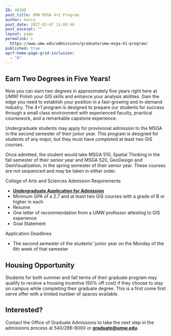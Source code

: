 ```yaml
---
ID: 48300
post_title: UMW MSGA 4+1 Program
author: keury
post_date: 2017-02-07 11:09:46
post_excerpt: ""
layout: page
permalink: >
  https://www.umw.edu/admissions/graduate/umw-msga-41-program/
published: true
wpcf-home-page-grid-inclusion:
  - "0"
---
```

<h2><strong>Earn Two Degrees in Five Years!</strong></h2>
Now you can earn two degrees in approximately five years right here at UMW! Polish your GIS skills and enhance your analysis abilities. Gain the edge you need to establish your position in a fast-growing and in-demand industry. The 4+1 program is designed to prepare our students for success through a small class environment with experienced faculty, practical coursework, and a remarkable capstone experience.

Undergraduate students may apply for provisional admission to the MSGA in the second semester of their junior year. This program is designed for students of any major, but they must have <em>completed</em> at least two GIS courses.

Once admitted, the student would take MSGA 510, Spatial Thinking in the fall semester of their senior year and MSGA 520, GeoDesign and GeoVisualization, in the spring semester of their senior year. These courses are not sequenced and may be taken in either order.

College of Arts and Sciences Admission Requirements
<ul>
 	<li><strong><u>Undergraduate Application for Admission</u></strong></li>
 	<li>Minimum GPA of a 2.7 and at least two GIS courses with a grade of B or higher in each</li>
 	<li>Resume</li>
 	<li>One letter of recommendation from a UMW professor attesting to GIS experience</li>
 	<li>Goal Statement</li>
</ul>
Application Deadlines
<ul>
 	<li>The second semester of the students’ junior year on the Monday of the 6<span style="font-size: 13.3333px">th</span> week of that semester</li>
</ul>
<h2><strong>Housing Opportunity</strong></h2>
Students for both summer and fall terms of their graduate program may qualify to receive a housing incentive (50% off cost) if they choose to stay on campus while completing their graduate degree. This is a first come first serve offer with a limited number of spaces available.
<h2><strong>Interested?</strong></h2>
Contact the Office of Graduate Admissions to take the next step in the admissions process at 540/286-8000 or <a href="mailto:graduate@umw.edu"><strong>graduate@umw.edu</strong></a>.
